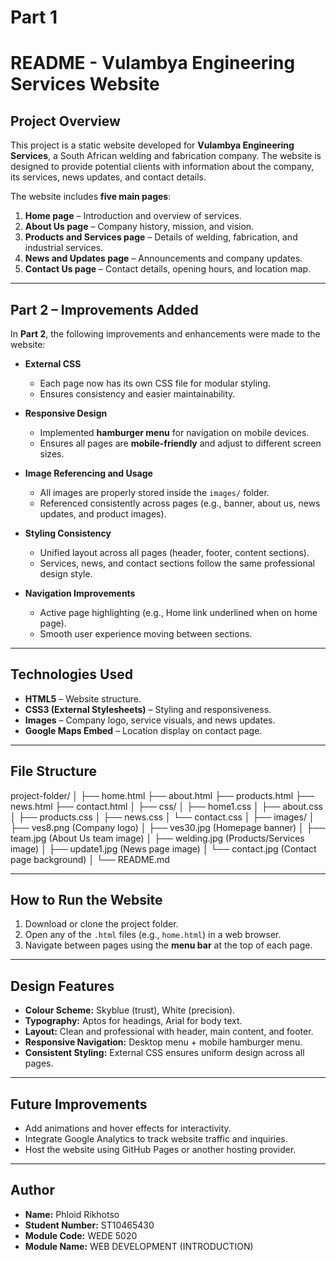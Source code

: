 # Part 1
# README - Vulambya Engineering Services Website

## Project Overview

This project is a static website developed for **Vulambya Engineering Services**, a South African welding and fabrication company. The website is designed to provide potential clients with information about the company, its services, news updates, and contact details.

The website includes **five main pages**:

1. **Home page** – Introduction and overview of services.  
2. **About Us page** – Company history, mission, and vision.  
3. **Products and Services page** – Details of welding, fabrication, and industrial services.  
4. **News and Updates page** – Announcements and company updates.  
5. **Contact Us page** – Contact details, opening hours, and location map.

---

## Part 2 – Improvements Added

In **Part 2**, the following improvements and enhancements were made to the website:

- **External CSS**  
  - Each page now has its own CSS file for modular styling.  
  - Ensures consistency and easier maintainability.

- **Responsive Design**  
  - Implemented **hamburger menu** for navigation on mobile devices.  
  - Ensures all pages are **mobile-friendly** and adjust to different screen sizes.

- **Image Referencing and Usage**  
  - All images are properly stored inside the `images/` folder.  
  - Referenced consistently across pages (e.g., banner, about us, news updates, and product images).

- **Styling Consistency**  
  - Unified layout across all pages (header, footer, content sections).  
  - Services, news, and contact sections follow the same professional design style.

- **Navigation Improvements**  
  - Active page highlighting (e.g., Home link underlined when on home page).  
  - Smooth user experience moving between sections.

---

## Technologies Used

- **HTML5** – Website structure.  
- **CSS3 (External Stylesheets)** – Styling and responsiveness.  
- **Images** – Company logo, service visuals, and news updates.  
- **Google Maps Embed** – Location display on contact page.

---

## File Structure

project-folder/
│
├── home.html
├── about.html
├── products.html
├── news.html
├── contact.html
│
├── css/
│ ├── home1.css
│ ├── about.css
│ ├── products.css
│ ├── news.css
│ └── contact.css
│
├── images/
│ ├── ves8.png (Company logo)
│ ├── ves30.jpg (Homepage banner)
│ ├── team.jpg (About Us team image)
│ ├── welding.jpg (Products/Services image)
│ ├── update1.jpg (News page image)
│ └── contact.jpg (Contact page background)
│
└── README.md

---

## How to Run the Website

1. Download or clone the project folder.  
2. Open any of the `.html` files (e.g., `home.html`) in a web browser.  
3. Navigate between pages using the **menu bar** at the top of each page.

---

## Design Features

- **Colour Scheme:** Skyblue (trust), White (precision).  
- **Typography:** Aptos for headings, Arial for body text.  
- **Layout:** Clean and professional with header, main content, and footer.  
- **Responsive Navigation:** Desktop menu + mobile hamburger menu.  
- **Consistent Styling:** External CSS ensures uniform design across all pages.

---

## Future Improvements

- Add animations and hover effects for interactivity.  
- Integrate Google Analytics to track website traffic and inquiries.  
- Host the website using GitHub Pages or another hosting provider.

---

## Author

- **Name:** Phloid Rikhotso  
- **Student Number:** ST10465430  
- **Module Code:** WEDE 5020  
- **Module Name:** WEB DEVELOPMENT (INTRODUCTION)
